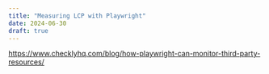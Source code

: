 ```yaml
---
title: "Measuring LCP with Playwright"
date: 2024-06-30
draft: true
---
```


<https://www.checklyhq.com/blog/how-playwright-can-monitor-third-party-resources/>
